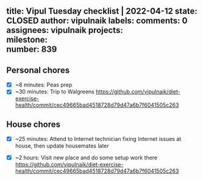 title:	Vipul Tuesday checklist | 2022-04-12
state:	CLOSED
author:	vipulnaik
labels:	
comments:	0
assignees:	vipulnaik
projects:	
milestone:	
number:	839
--
## Personal chores

- [x] ~8 minutes: Peas prep
- [x] ~30 minutes: Trip to Walgreens https://github.com/vipulnaik/diet-exercise-health/commit/cec49665bad4518728d79d47a6b7f6041505c263

## House chores

- [x] ~25 minutes: Attend to Internet technician fixing Internet issues at house, then update housemates later
- [x] ~2 hours: Visit new place and do some setup work there https://github.com/vipulnaik/diet-exercise-health/commit/cec49665bad4518728d79d47a6b7f6041505c263 

